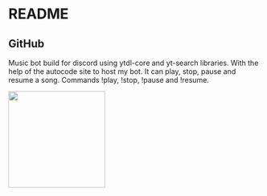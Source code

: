 # README

## GitHub

Music bot build for discord using ytdl-core and yt-search libraries.
With the help of the autocode site to host my bot.
It can play, stop, pause and resume a song.
Commands !play, !stop, !pause and !resume.

[<img src="https://open.autocode.com/static/images/open.svg?" width="192">](https://open.autocode.com/)
